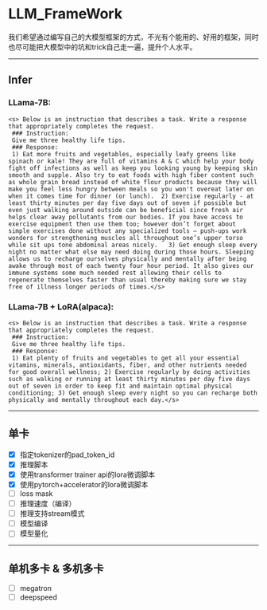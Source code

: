 # LLM_FrameWork

我们希望通过编写自己的大模型框架的方式，不光有个能用的、好用的框架，同时也尽可能把大模型中的坑和trick自己走一遍，提升个人水平。

-----------------------

## Infer
### LLama-7B:
```
<s> Below is an instruction that describes a task. Write a response that appropriately completes the request.
 ### Instruction:
 Give me three healthy life tips.
 ### Response:
 1) Eat more fruits and vegetables, especially leafy greens like spinach or kale! They are full of vitamins A & C which help your body fight off infections as well as keep you looking young by keeping skin smooth and supple. Also try to eat foods with high fiber content such as whole grain bread instead of white flour products because they will make you feel less hungry between meals so you won't overeat later on when it comes time for dinner (or lunch).  2) Exercise regularly - at least thirty minutes per day five days out of seven if possible but even just walking around outside can be beneficial since fresh air helps clear away pollutants from our bodies. If you have access to exercise equipment then use them too; however don’t forget about simple exercises done without any specialized tools – push-ups work wonders for strengthening muscles all throughout one’s upper torso while sit ups tone abdominal areas nicely.   3) Get enough sleep every night no matter what else may need doing during those hours. Sleeping allows us to recharge ourselves physically and mentally after being awake through most of each twenty four hour period. It also gives our immune systems some much needed rest allowing their cells to regenerate themselves faster than usual thereby making sure we stay free of illness longer periods of times.</s>
```

### LLama-7B + LoRA(alpaca):
```
<s> Below is an instruction that describes a task. Write a response that appropriately completes the request.
 ### Instruction:
 Give me three healthy life tips.
 ### Response:
 1) Eat plenty of fruits and vegetables to get all your essential vitamins, minerals, antioxidants, fiber, and other nutrients needed for good overall wellness; 2) Exercise regularly by doing activities such as walking or running at least thirty minutes per day five days out of seven in order to keep fit and maintain optimal physical conditioning; 3) Get enough sleep every night so you can recharge both physically and mentally throughout each day.</s>
```

-----------------------

## 单卡
- [x] 指定tokenizer的pad_token_id
- [x] 推理脚本
- [x] 使用transformer trainer api的lora微调脚本
- [x] 使用pytorch+accelerator的lora微调脚本
- [ ] loss mask
- [ ] 推理速度（编译）
- [ ] 推理支持stream模式
- [ ] 模型编译
- [ ] 模型量化

-----------------------

## 单机多卡 & 多机多卡
- [ ] megatron
- [ ] deepspeed
